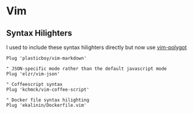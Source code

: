 # Vim

## Syntax Hilighters

I used to include these syntax hilighters directly but now use [vim-polygot](https://github.com/sheerun/vim-polyglot)

```vim
Plug 'plasticboy/vim-markdown'

" JSON-specific mode rather than the default javascript mode
Plug 'elzr/vim-json'

" Coffeescript syntax
Plug 'kchmck/vim-coffee-script'

" Docker file syntax hilighting
Plug 'ekalinin/Dockerfile.vim'
```
